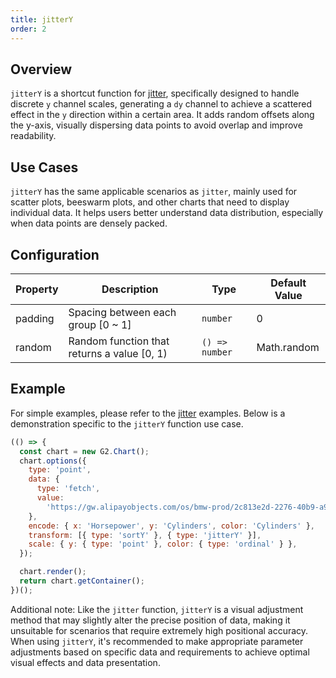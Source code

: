 ```yaml
---
title: jitterY
order: 2
---
```


## Overview

`jitterY` is a shortcut function for [jitter](/en/manual/core/transform/jitter), specifically designed to handle discrete `y` channel scales, generating a `dy` channel to achieve a scattered effect in the `y` direction within a certain area.
It adds random offsets along the y-axis, visually dispersing data points to avoid overlap and improve readability.

## Use Cases

`jitterY` has the same applicable scenarios as `jitter`, mainly used for scatter plots, beeswarm plots, and other charts that need to display individual data. It helps users better understand data distribution, especially when data points are densely packed.

## Configuration

| Property | Description                                  | Type           | Default Value |
| -------- | -------------------------------------------- | -------------- | ------------- |
| padding  | Spacing between each group [0 ~ 1]           | `number`       | 0             |
| random   | Random function that returns a value [0, 1)  | `() => number` | Math.random   |

## Example

For simple examples, please refer to the [jitter](/en/manual/core/transform/jitter) examples. Below is a demonstration specific to the `jitterY` function use case.

```js | ob
(() => {
  const chart = new G2.Chart();
  chart.options({
    type: 'point',
    data: {
      type: 'fetch',
      value:
        'https://gw.alipayobjects.com/os/bmw-prod/2c813e2d-2276-40b9-a9af-cf0a0fb7e942.csv',
    },
    encode: { x: 'Horsepower', y: 'Cylinders', color: 'Cylinders' },
    transform: [{ type: 'sortY' }, { type: 'jitterY' }],
    scale: { y: { type: 'point' }, color: { type: 'ordinal' } },
  });

  chart.render();
  return chart.getContainer();
})();
```

Additional note: Like the `jitter` function, `jitterY` is a visual adjustment method that may slightly alter the precise position of data, making it unsuitable for scenarios that require extremely high positional accuracy.
When using `jitterY`, it's recommended to make appropriate parameter adjustments based on specific data and requirements to achieve optimal visual effects and data presentation.
